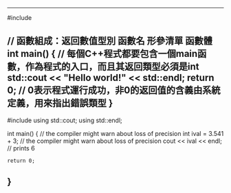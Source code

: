 
-------------------------------------------------
#include <iostream>

// 函數組成：返回數值型別 函數名 形參清單 函數體
int main() { // 每個C++程式都要包含一個main函數，作為程式的入口，而且其返回類型必須是int
  std::cout << "Hello world!" << std::endl;
  return 0; // 0表示程式運行成功，非0的返回值的含義由系統定義，用來指出錯誤類型
}
--------------------------------------------------------

#include <iostream>
using std::cout; 
using std::endl;

int main()
{
	// the compiler might warn about loss of precision
	int ival = 3.541 + 3; // the compiler might warn about loss of precision
	cout << ival << endl;  // prints 6

	return 0;
}
--------------------------------------------------------
